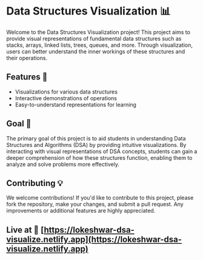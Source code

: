 # Data Structures Visualization 📊

Welcome to the Data Structures Visualization project! This project aims to provide visual representations of fundamental data structures such as stacks, arrays, linked lists, trees, queues, and more. Through visualization, users can better understand the inner workings of these structures and their operations.

## Features 🚀
- Visualizations for various data structures
- Interactive demonstrations of operations
- Easy-to-understand representations for learning

## Goal 🎯
The primary goal of this project is to aid students in understanding Data Structures and Algorithms (DSA) by providing intuitive visualizations. By interacting with visual representations of DSA concepts, students can gain a deeper comprehension of how these structures function, enabling them to analyze and solve problems more effectively.

## Contributing 💡
We welcome contributions! If you'd like to contribute to this project, please fork the repository, make your changes, and submit a pull request. Any improvements or additional features are highly appreciated.

## Live at 🔴 [https://lokeshwar-dsa-visualize.netlify.app](https://lokeshwar-dsa-visualize.netlify.app)
